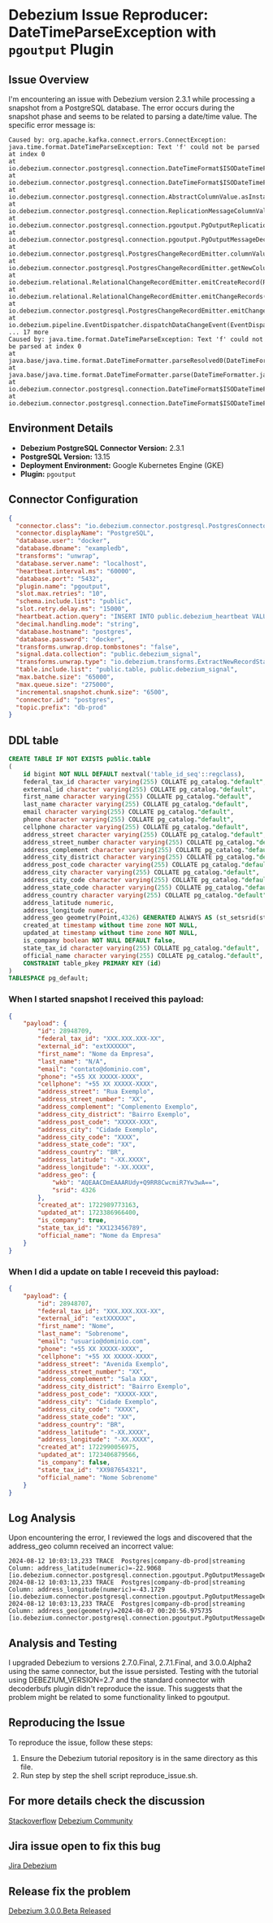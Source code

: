# Debezium Issue Reproducer: DateTimeParseException with `pgoutput` Plugin

## Issue Overview

I'm encountering an issue with Debezium version 2.3.1 while processing a snapshot from a PostgreSQL database. The error occurs during the snapshot phase and seems to be related to parsing a date/time value. The specific error message is:
```shell
Caused by: org.apache.kafka.connect.errors.ConnectException:
java.time.format.DateTimeParseException: Text 'f' could not be parsed at index 0
at io.debezium.connector.postgresql.connection.DateTimeFormat$ISODateTimeFormat.format(DateTimeFormat.java:166)
at io.debezium.connector.postgresql.connection.DateTimeFormat$ISODateTimeFormat.timestampToInstant(DateTimeFormat.java:172)
at io.debezium.connector.postgresql.connection.AbstractColumnValue.asInstant(AbstractColumnValue.java:81)
at io.debezium.connector.postgresql.connection.ReplicationMessageColumnValueResolver.resolveValue(ReplicationMessageColumnValueResolver.java:110)
at io.debezium.connector.postgresql.connection.pgoutput.PgOutputReplicationMessage.getValue(PgOutputReplicationMessage.java:92)
at io.debezium.connector.postgresql.connection.pgoutput.PgOutputMessageDecoder$1.getValue(PgOutputMessageDecoder.java:748)
at io.debezium.connector.postgresql.PostgresChangeRecordEmitter.columnValues(PostgresChangeRecordEmitter.java:179)
at io.debezium.connector.postgresql.PostgresChangeRecordEmitter.getNewColumnValues(PostgresChangeRecordEmitter.java:125)
at io.debezium.relational.RelationalChangeRecordEmitter.emitCreateRecord(RelationalChangeRecordEmitter.java:69)
at io.debezium.relational.RelationalChangeRecordEmitter.emitChangeRecords(RelationalChangeRecordEmitter.java:47)
at io.debezium.connector.postgresql.PostgresChangeRecordEmitter.emitChangeRecords(PostgresChangeRecordEmitter.java:94)
at io.debezium.pipeline.EventDispatcher.dispatchDataChangeEvent(EventDispatcher.java:296)
... 17 more
Caused by: java.time.format.DateTimeParseException: Text 'f' could not be parsed at index 0
at java.base/java.time.format.DateTimeFormatter.parseResolved0(DateTimeFormatter.java:2046)
at java.base/java.time.format.DateTimeFormatter.parse(DateTimeFormatter.java:1874)
at io.debezium.connector.postgresql.connection.DateTimeFormat$ISODateTimeFormat.lambda$timestampToInstant$3(DateTimeFormat.java:172)
at io.debezium.connector.postgresql.connection.DateTimeFormat$ISODateTimeFormat.format(DateTimeFormat.java:162)
```

## Environment Details

- **Debezium PostgreSQL Connector Version:** 2.3.1
- **PostgreSQL Version:** 13.15
- **Deployment Environment:** Google Kubernetes Engine (GKE)
- **Plugin:** `pgoutput`

## Connector Configuration

```json
{
  "connector.class": "io.debezium.connector.postgresql.PostgresConnector",
  "connector.displayName": "PostgreSQL",
  "database.user": "docker",
  "database.dbname": "exampledb",
  "transforms": "unwrap",
  "database.server.name": "localhost",
  "heartbeat.interval.ms": "60000",
  "database.port": "5432",
  "plugin.name": "pgoutput",
  "slot.max.retries": "10",
  "schema.include.list": "public",
  "slot.retry.delay.ms": "15000",
  "heartbeat.action.query": "INSERT INTO public.debezium_heartbeat VALUES ('debezium', now())",
  "decimal.handling.mode": "string",
  "database.hostname": "postgres",
  "database.password": "docker",
  "transforms.unwrap.drop.tombstones": "false",
  "signal.data.collection": "public.debezium_signal",
  "transforms.unwrap.type": "io.debezium.transforms.ExtractNewRecordState",
  "table.include.list": "public.table, public.debezium_signal",
  "max.batche.size": "65000",
  "max.queue.size": "275000",
  "incremental.snapshot.chunk.size": "6500",
  "connector.id": "postgres",
  "topic.prefix": "db-prod"
}
```

## DDL table 

```sql
CREATE TABLE IF NOT EXISTS public.table
(
    id bigint NOT NULL DEFAULT nextval('table_id_seq'::regclass),
    federal_tax_id character varying(255) COLLATE pg_catalog."default",
    external_id character varying(255) COLLATE pg_catalog."default",
    first_name character varying(255) COLLATE pg_catalog."default",
    last_name character varying(255) COLLATE pg_catalog."default",
    email character varying(255) COLLATE pg_catalog."default",
    phone character varying(255) COLLATE pg_catalog."default",
    cellphone character varying(255) COLLATE pg_catalog."default",
    address_street character varying(255) COLLATE pg_catalog."default",
    address_street_number character varying(255) COLLATE pg_catalog."default",
    address_complement character varying(255) COLLATE pg_catalog."default",
    address_city_district character varying(255) COLLATE pg_catalog."default",
    address_post_code character varying(255) COLLATE pg_catalog."default",
    address_city character varying(255) COLLATE pg_catalog."default",
    address_city_code character varying(255) COLLATE pg_catalog."default",
    address_state_code character varying(255) COLLATE pg_catalog."default",
    address_country character varying(255) COLLATE pg_catalog."default",
    address_latitude numeric,
    address_longitude numeric,
    address_geo geometry(Point,4326) GENERATED ALWAYS AS (st_setsrid(st_makepoint((address_longitude)::double precision, (address_latitude)::double precision), 4326)) STORED,
    created_at timestamp without time zone NOT NULL,
    updated_at timestamp without time zone NOT NULL,
    is_company boolean NOT NULL DEFAULT false,
    state_tax_id character varying(255) COLLATE pg_catalog."default",
    official_name character varying(255) COLLATE pg_catalog."default",
    CONSTRAINT table_pkey PRIMARY KEY (id)
)
TABLESPACE pg_default;
```

### When I started snapshot I received this payload:

```json
{
    "payload": {
        "id": 28948709,
        "federal_tax_id": "XXX.XXX.XXX-XX",
        "external_id": "extXXXXXX",
        "first_name": "Nome da Empresa",
        "last_name": "N/A",
        "email": "contato@dominio.com",
        "phone": "+55 XX XXXXX-XXXX",
        "cellphone": "+55 XX XXXXX-XXXX",
        "address_street": "Rua Exemplo",
        "address_street_number": "XX",
        "address_complement": "Complemento Exemplo",
        "address_city_district": "Bairro Exemplo",
        "address_post_code": "XXXXX-XXX",
        "address_city": "Cidade Exemplo",
        "address_city_code": "XXXX",
        "address_state_code": "XX",
        "address_country": "BR",
        "address_latitude": "-XX.XXXX",
        "address_longitude": "-XX.XXXX",
        "address_geo": {
            "wkb": "AQEAACDmEAAARUdy+Q9RR8CwcmiR7Yw3wA==",
            "srid": 4326
        },
        "created_at": 1722989773163,
        "updated_at": 1723386966400,
        "is_company": true,
        "state_tax_id": "XX123456789",
        "official_name": "Nome da Empresa"
    }
}

```
### When I did a update on table I receveid this payload:
```json
{
    "payload": {
        "id": 28948707,
        "federal_tax_id": "XXX.XXX.XXX-XX",
        "external_id": "extXXXXXX",
        "first_name": "Nome",
        "last_name": "Sobrenome",
        "email": "usuario@dominio.com",
        "phone": "+55 XX XXXXX-XXXX",
        "cellphone": "+55 XX XXXXX-XXXX",
        "address_street": "Avenida Exemplo",
        "address_street_number": "XX",
        "address_complement": "Sala XXX",
        "address_city_district": "Bairro Exemplo",
        "address_post_code": "XXXXX-XXX",
        "address_city": "Cidade Exemplo",
        "address_city_code": "XXXX",
        "address_state_code": "XX",
        "address_country": "BR",
        "address_latitude": "-XX.XXXX",
        "address_longitude": "-XX.XXXX",
        "created_at": 1722990056975,
        "updated_at": 1723406879566,
        "is_company": false,
        "state_tax_id": "XX987654321",
        "official_name": "Nome Sobrenome"
    }
}

```

## Log Analysis
Upon encountering the error, I reviewed the logs and discovered that the address_geo column received an incorrect value:
```shell
2024-08-12 10:03:13,233 TRACE  Postgres|company-db-prod|streaming  Column: address_latitude(numeric)=-22.9068   [io.debezium.connector.postgresql.connection.pgoutput.PgOutputMessageDecoder]
2024-08-12 10:03:13,233 TRACE  Postgres|company-db-prod|streaming  Column: address_longitude(numeric)=-43.1729   [io.debezium.connector.postgresql.connection.pgoutput.PgOutputMessageDecoder]
2024-08-12 10:03:13,233 TRACE  Postgres|company-db-prod|streaming  Column: address_geo(geometry)=2024-08-07 00:20:56.975735   [io.debezium.connector.postgresql.connection.pgoutput.PgOutputMessageDecoder]
```

## Analysis and Testing
I upgraded Debezium to versions 2.7.0.Final, 2.7.1.Final, and 3.0.0.Alpha2 using the same connector, but the issue persisted. Testing with the tutorial using DEBEZIUM_VERSION=2.7 and the standard connector with decoderbufs plugin didn't reproduce the issue. This suggests that the problem might be related to some functionality linked to pgoutput.
## Reproducing the Issue
To reproduce the issue, follow these steps:

 1. Ensure the Debezium tutorial repository is in the same directory as this file.
 2. Run step by step the shell script reproduce_issue.sh.


## For more details check the discussion
[Stackoverflow](https://stackoverflow.com/questions/78845761/issue-with-debezium-snapshot-datetimeparseexception-in-postgresql-connector)
[Debezium Community](https://debezium.zulipchat.com/#narrow/stream/348249-community-postgresql/topic/Issue.20with.20Debezium.20Snapshot.3A.20DateTimeParseException.20in.20Post)

## Jira issue open to fix this bug
[Jira Debezium](https://issues.redhat.com/browse/DBZ-8150)

## Release fix the problem
[Debezium 3.0.0.Beta Released](https://debezium.io/blog/2024/08/26/debezium-3.0-beta1-released/)